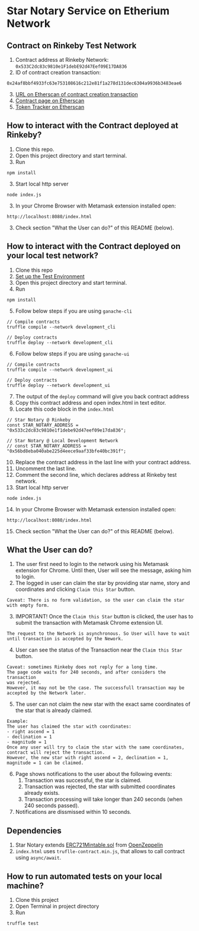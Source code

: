 # Star Notary Service on Etherium Network
## Contract on Rinkeby Test Network
1. Contract address at Rinkeby Network: `0x533C2dc83c9810e1F1debE92d47Eef09E17DA836`
2. ID of contract creation transaction:
```
0x24af8bbf4933fc63e753108616c212e81f1a278d131dec6304a9936b3483eae6
```
3. [URL on Etherscan of contract creation transaction](
https://rinkeby.etherscan.io/tx/0x24af8bbf4933fc63e753108616c212e81f1a278d131dec6304a9936b3483eae6)
2. [Contract page on Etherscan](
https://rinkeby.etherscan.io/address/0x533c2dc83c9810e1f1debe92d47eef09e17da836)
3. [Token Tracker on Etherscan](
https://rinkeby.etherscan.io/token/0x533c2dc83c9810e1f1debe92d47eef09e17da836?a=0x62fd352ac07c6135c963d3c032616ea62b9241b4
)

## How to interact with the Contract deployed at Rinkeby?
1. Clone this repo.
2. Open this project directory and start terminal.
3. Run
```
npm install
```
3. Start local http server
```
node index.js
```
3. In your Chrome Browser with Metamask extension installed open:
```
http://localhost:8080/index.html
```
3. Check section "What the User can do?" of this README (below).

## How to interact with the Contract deployed on your local test network?
1. Clone this repo
2. [Set up the Test Environment](./docs/Common-TestEnvSetup.md)
3. Open this project directory and start terminal.
4. Run
```
npm install
```
5. Follow below steps if you are using `ganache-cli`
```
// Compile contracts
truffle compile --network development_cli

// Deploy contracts
truffle deploy --network development_cli
```
6. Follow below steps if you are using `ganache-ui`
```
// Compile contracts
truffle compile --network development_ui

// Deploy contracts
truffle deploy --network development_ui
```
7. The output of the `deploy` command will give you back contract address
8. Copy this contract address and open index.html in text editor.
9. Locate this code block in the `index.html`
```
// Star Notary @ Rinkeby
const STAR_NOTARY_ADDRESS = "0x533c2dc83c9810e1f1debe92d47eef09e17da836";

// Star Notary @ Local Development Network
// const STAR_NOTARY_ADDRESS = "0x56bd8eba040abe225d4eece9aaf33bfe40bc391f";
```
10. Replace the contract address in the last line with your contract
address.
11. Uncomment the last line.
12. Comment the second line, which declares address at Rinkeby test network.
13. Start local http server
```
node index.js
```
14. In your Chrome Browser with Metamask extension installed open:
```
http://localhost:8080/index.html
```
15. Check section "What the User can do?" of this README (below).

## What the User can do?
1. The user first need to login to the network using his Metamask extension for Chrome.
Until then, User will see the message, asking him to login.
2. The logged in user can claim the star by providing star name, story
and  coordinates and clicking `Claim this Star` button.
```
Caveat: There is no form validation, so the user can claim the star
with empty form.
```
3. IMPORTANT! Once the `Claim this Star` button is clicked, the user has to
submit the transaction with Metamask Chrome extension UI.
```
The request to the Network is asynchronous. So User will have to wait
until transaction is accepted by the Nework.
```
4. User can see the status of the Transaction near the `Claim this Star` button.
```
Caveat: sometimes Rinkeby does not reply for a long time.
The page code waits for 240 seconds, and after considers the transaction
was rejected.
However, it may not be the case. The successfull transaction may be
accepted by the Network later.
```
5. The user can not claim the new star with the exact same coordinates of the star
that is already claimed.
```
Example:
The user has claimed the star with coordinates:
- right ascend = 1
- declination = 1
- magnitude = 1
Once any user will try to claim the star with the same coordinates,
contract will reject the transaction.
However, the new star with right ascend = 2, declination = 1,
magnitude = 1 can be claimed.
```
6. Page shows notifications to the user about the following events:
    1. Transaction was successful, the star is claimed.
    2. Transaction was rejected, the star with submitted coordinates already exists.
    3. Transaction processing will take longer than 240 seconds (when 240 seconds passed).
7. Notifications are dissmissed within 10 seconds.

## Dependencies
1. Star Notary extends [ERC721Mintable.sol](
./node_modules/openzeppelin-solidity/contracts/token/ERC721/ERC721Mintable.sol)
from [OpenZeppelin](https://openzeppelin.org/)
2. `index.html` uses `truflle-contract.min.js`, that allows to call
contract using `async/await`.

## How to run automated tests on your local machine?
1. Clone this project
2. Open Terminal in project directory
3. Run
```
truffle test
```